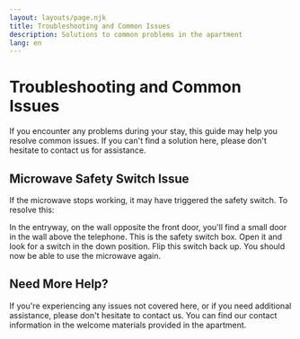 ```yaml
---
layout: layouts/page.njk
title: Troubleshooting and Common Issues
description: Solutions to common problems in the apartment
lang: en
---
```


# Troubleshooting and Common Issues

If you encounter any problems during your stay, this guide may help you resolve common issues. If you can't find a solution here, please don't hesitate to contact us for assistance.

## Microwave Safety Switch Issue

If the microwave stops working, it may have triggered the safety switch. To resolve this:

In the entryway, on the wall opposite the front door, you'll find a small door in the wall above the telephone. This is the safety switch box. Open it and look for a switch in the down position. Flip this switch back up. You should now be able to use the microwave again.

## Need More Help?

If you're experiencing any issues not covered here, or if you need additional assistance, please don't hesitate to contact us. You can find our contact information in the welcome materials provided in the apartment.